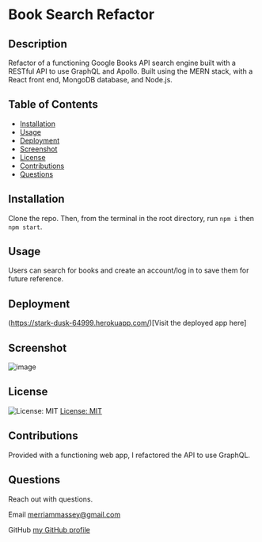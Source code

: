 # Book Search Refactor

## Description

Refactor of a functioning Google Books API search engine built with a RESTful API to use GraphQL and Apollo. Built using the MERN stack, with a React front end, MongoDB database, and Node.js.

## Table of Contents

- [Installation](#installation)
- [Usage](#usage)
- [Deployment](#deployment)
- [Screenshot](#screenshot)
- [License](#license)
- [Contributions](#contributions)
- [Questions](#questions)

## Installation

Clone the repo. Then, from the terminal in the root directory, run `npm i` then `npm start`.

## Usage

Users can search for books and create an account/log in to save them for future reference.

## Deployment
(https://stark-dusk-64999.herokuapp.com/)[Visit the deployed app here]

## Screenshot

![image](https://user-images.githubusercontent.com/77468612/125112283-d0a59f80-e09b-11eb-8308-f5628806beab.png)

## License

![License: MIT](https://img.shields.io/badge/License-MIT-yellow.svg)
[License: MIT](https://opensource.org/licenses/MIT)

## Contributions

Provided with a functioning web app, I refactored the API to use GraphQL.

## Questions

Reach out with questions.

Email merriammassey@gmail.com

GitHub [my GitHub profile](https://github.com/merriammassey)
